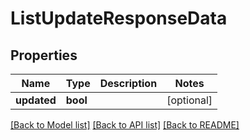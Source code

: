 # ListUpdateResponseData

## Properties
Name | Type | Description | Notes
------------ | ------------- | ------------- | -------------
**updated** | **bool** |  | [optional] 

[[Back to Model list]](../../README.md#documentation-for-models) [[Back to API list]](../../README.md#documentation-for-api-endpoints) [[Back to README]](../../README.md)

